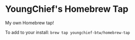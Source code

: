 # YoungChief's Homebrew Tap

My own Homebrew tap!

To add to your install: `brew tap youngchief-btw/homebrew-tap`